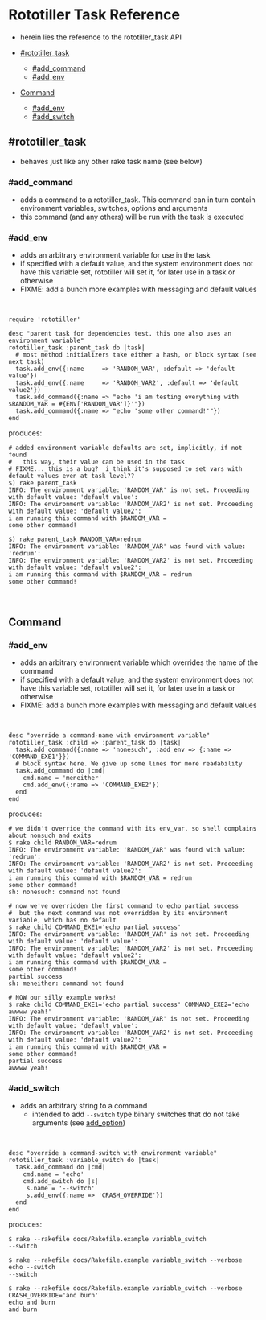 # Rototiller Task Reference
* herein lies the reference to the rototiller_task API

* [#rototiller_task](#rototiller_task)
  * [#add_command](#rototiller_task:add_command)
  * [#add_env](#rototiller_task:add_env)
* [Command](#Command)
  * [#add\_env](#Command:add_env)
  * [#add\_switch](#Command:add_switch)

<a name="rototiller_task"></a>
## #rototiller_task
* behaves just like any other rake task name (see below)

<a name="rototiller_task:add_command"></a>
### #add_command
* adds a command to a rototiller_task. This command can in turn contain environment variables, switches, options and arguments
* this command (and any others) will be run with the task is executed

<a name="rototiller_task:add_env"></a>
### #add_env
* adds an arbitrary environment variable for use in the task
* if specified with a default value, and the system environment does not have this variable set, rototiller will set it, for later use in a task or otherwise
* FIXME: add a bunch more examples with messaging and default values

&nbsp;

    require 'rototiller'

    desc "parent task for dependencies test. this one also uses an environment variable"
    rototiller_task :parent_task do |task|
      # most method initializers take either a hash, or block syntax (see next task)
      task.add_env({:name     => 'RANDOM_VAR', :default => 'default value'})
      task.add_env({:name     => 'RANDOM_VAR2', :default => 'default value2'})
      task.add_command({:name => "echo 'i am testing everything with $RANDOM_VAR = #{ENV['RANDOM_VAR']}'"})
      task.add_command({:name => "echo 'some other command!'"})
    end

produces:

    # added environment variable defaults are set, implicitly, if not found
    #   this way, their value can be used in the task
    # FIXME... this is a bug?  i think it's supposed to set vars with default values even at task level??
    $) rake parent_task
    INFO: The environment variable: 'RANDOM_VAR' is not set. Proceeding with default value: 'default value':
    INFO: The environment variable: 'RANDOM_VAR2' is not set. Proceeding with default value: 'default value2':
    i am running this command with $RANDOM_VAR =
    some other command!

    $) rake parent_task RANDOM_VAR=redrum
    INFO: The environment variable: 'RANDOM_VAR' was found with value: 'redrum':
    INFO: The environment variable: 'RANDOM_VAR2' is not set. Proceeding with default value: 'default value2':
    i am running this command with $RANDOM_VAR = redrum
    some other command!
&nbsp;

<a name="Command"></a>
## Command
<a name="Command:add_env"></a>
### #add_env
* adds an arbitrary environment variable which overrides the name of the command
* if specified with a default value, and the system environment does not have this variable set, rototiller will set it, for later use in a task or otherwise
* FIXME: add a bunch more examples with messaging and default values

&nbsp;

    desc "override a command-name with environment variable"
    rototiller_task :child => :parent_task do |task|
      task.add_command({:name => 'nonesuch', :add_env => {:name => 'COMMAND_EXE1'}})
      # block syntax here. We give up some lines for more readability
      task.add_command do |cmd|
        cmd.name = 'meneither'
        cmd.add_env({:name => 'COMMAND_EXE2'})
      end
    end

produces:

    # we didn't override the command with its env_var, so shell complains about nonsuch and exits
    $ rake child RANDOM_VAR=redrum
    INFO: The environment variable: 'RANDOM_VAR' was found with value: 'redrum':
    INFO: The environment variable: 'RANDOM_VAR2' is not set. Proceeding with default value: 'default value2':
    i am running this command with $RANDOM_VAR = redrum
    some other command!
    sh: nonesuch: command not found

    # now we've overridden the first command to echo partial success
    #  but the next command was not overridden by its environment variable, which has no default
    $ rake child COMMAND_EXE1='echo partial success'
    INFO: The environment variable: 'RANDOM_VAR' is not set. Proceeding with default value: 'default value':
    INFO: The environment variable: 'RANDOM_VAR2' is not set. Proceeding with default value: 'default value2':
    i am running this command with $RANDOM_VAR =
    some other command!
    partial success
    sh: meneither: command not found

    # NOW our silly example works!
    $ rake child COMMAND_EXE1='echo partial success' COMMAND_EXE2='echo awwww yeah!'
    INFO: The environment variable: 'RANDOM_VAR' is not set. Proceeding with default value: 'default value':
    INFO: The environment variable: 'RANDOM_VAR2' is not set. Proceeding with default value: 'default value2':
    i am running this command with $RANDOM_VAR =
    some other command!
    partial success
    awwww yeah!

<a name="Command:add_switch"></a>
### #add_switch
* adds an arbitrary string to a command
  * intended to add `--switch` type binary switches that do not take arguments (see [add_option](#Command:add_option))

&nbsp;

    desc "override a command-switch with environment variable"
    rototiller_task :variable_switch do |task|
      task.add_command do |cmd|
        cmd.name = 'echo'
        cmd.add_switch do |s|
         s.name = '--switch'
         s.add_env({:name => 'CRASH_OVERRIDE'})
      end
    end

produces:

    $ rake --rakefile docs/Rakefile.example variable_switch
    --switch

    $ rake --rakefile docs/Rakefile.example variable_switch --verbose
    echo --switch
    --switch

    $ rake --rakefile docs/Rakefile.example variable_switch --verbose CRASH_OVERRIDE='and burn'
    echo and burn
    and burn
